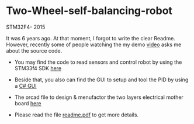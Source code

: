 # Two-Wheel-self-balancing-robot
STM32F4- 2015

It was 6 years ago. At that moment, I forgot to write the clear Readme. However, recently some of people watching the my demo [video](https://www.youtube.com/watch?v=kJQc_TWhF58) asks me about the source code.

- You may find the code to read sensors and control robot by using the STM33f4 SDK [here](https://github.com/ChienDuong/Two-Wheel-self-balancing-robot/tree/master/Project-Ex/StdLib/src)
- Beside that, you also can find the GUI to setup and tool the PID by using a [ C# GUI](https://github.com/ChienDuong/Two-Wheel-self-balancing-robot/tree/master/C%23%20truy%E1%BB%81n%20PID)
- The orcad file to design & menufactor the two layers  electrical mother board [here](https://github.com/ChienDuong/Two-Wheel-self-balancing-robot)

- Please read the file [readme.pdf](https://github.com/ChienDuong/Two-Wheel-self-balancing-robot/blob/master/readme.pdf) to get more details.
